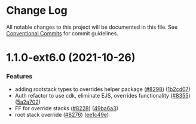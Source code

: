 # Change Log

All notable changes to this project will be documented in this file.
See [Conventional Commits](https://conventionalcommits.org) for commit guidelines.

# 1.1.0-ext6.0 (2021-10-26)


### Features

* adding rootstack types to overrides helper package ([#8298](https://github.com/aws-amplify/amplify-cli/issues/8298)) ([1b2cd07](https://github.com/aws-amplify/amplify-cli/commit/1b2cd077d1557943a5d2cf83e46495e031059cce))
* Auth refactor to  use cdk, eliminate EJS, overrides functionality ([#8355](https://github.com/aws-amplify/amplify-cli/issues/8355)) ([5a2a702](https://github.com/aws-amplify/amplify-cli/commit/5a2a702d373c7f090b0a9357e1b33350ce574066))
* FF for override stacks ([#8228](https://github.com/aws-amplify/amplify-cli/issues/8228)) ([49ba6a3](https://github.com/aws-amplify/amplify-cli/commit/49ba6a3bd93566ea9c653c8e77144e3dd6e52bae))
* root stack override ([#8276](https://github.com/aws-amplify/amplify-cli/issues/8276)) ([ee1c49e](https://github.com/aws-amplify/amplify-cli/commit/ee1c49e3ec976aae42ca00b48a6be7d2bd7a4b14))
